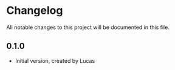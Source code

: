 # Changelog
All notable changes to this project will be documented in this file.

## 0.1.0

- Initial version, created by Lucas

